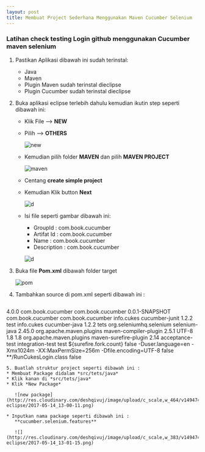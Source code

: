 ```yaml
---
layout: post
title: Membuat Project Sederhana Menggunakan Maven Cucumber Selenium
---
```



### Latihan check testing Login github menggunakan Cucumber maven selenium

1. Pastikan Aplikasi dibawah ini sudah terinstal:

    * Java
    * Maven
    * Plugin Maven sudah terinstal dieclipse
    * Plugin Cucumber sudah terinstal dieclipse
2. Buka aplikasi eclipse terlebih dahulu kemudian ikutin step seperti dibawah ini:

      * Klik File --> **NEW**
      * Pilih --> **OTHERS**
      
        ![new](http://res.cloudinary.com/deshqivuj/image/upload/c_scale,w_282/v1494740343/maven-eclipse/2017-05-14_12-02-35.png)
      
      * Kemudian pilih folder **MAVEN** dan pilih **MAVEN PROJECT**
      
        ![maven](http://res.cloudinary.com/deshqivuj/image/upload/c_scale,w_357/v1494740347/maven-eclipse/2017-05-14_12-03-32.png)
       
      * Centang **create simple project** 
      * Kemudian Klik button **Next**
      
        ![d](http://res.cloudinary.com/deshqivuj/image/upload/c_scale,w_383/v1494740343/maven-eclipse/2017-05-14_12-04-15.png)
      
      * Isi file seperti gambar dibawah ini:
         * GroupId : com.book.cucumber
         * Artifat Id : com.book.cucumber
         * Name : com.book.cucumber
         * Description : com.book.cucumber
         
        ![d](http://res.cloudinary.com/deshqivuj/image/upload/c_scale,w_316/v1494740343/maven-eclipse/2017-05-14_12-05-53.png)
        
3. Buka file **Pom.xml** dibawah folder target

    ![pom](http://res.cloudinary.com/deshqivuj/image/upload/c_scale,w_207/v1494740342/maven-eclipse/2017-05-14_12-35-16.png)
    
4. Tambahkan source di pom.xml seperti dibawah ini : 

   ```xml
   
  <project xmlns="http://maven.apache.org/POM/4.0.0" xmlns:xsi="http://www.w3.org/2001/XMLSchema-instance" xsi:schemaLocation="http://maven.apache.org/POM/4.0.0 http://maven.apache.org/xsd/maven-4.0.0.xsd">
  <modelVersion>4.0.0</modelVersion>
  <groupId>com.book.cucumber</groupId>
  <artifactId>com.book.cucumber</artifactId>
  <version>0.0.1-SNAPSHOT</version>
  <name>com.book.cucumber</name>
  <description>com.book.cucumber</description>
  <dependencies>
  	<dependency>
  		<groupId>info.cukes</groupId>
  		<artifactId>cucumber-junit</artifactId>
  		<version>1.2.2</version>
  		<scope>test</scope>
  	</dependency>
  	<dependency>
  		<groupId>info.cukes</groupId>
  		<artifactId>cucumber-java</artifactId>
  		<version>1.2.2</version>
  		<scope>tets</scope>
  	</dependency>
  	<dependency>
  		<groupId>org.seleniumhq.selenium</groupId>
  		<artifactId>selenium-java</artifactId>
  		<version>2.45.0</version>
  	</dependency>
  </dependencies>
  	<build>
  	<plugins>
  		<plugin>
               <groupId>org.apache.maven.plugins</groupId>
                <artifactId>maven-compiler-plugin</artifactId>
                <version>2.5.1</version>
                <configuration>
                    <encoding>UTF-8</encoding>
                    <source>1.8</source>
                    <target>1.8</target>
                </configuration>
            </plugin>
  		<plugin>
  			<groupId>org.apache.maven.plugins</groupId>
  			<artifactId>maven-surefire-plugin</artifactId>
  			<version>2.14</version>
                <executions>
                    <execution>
                        <id>acceptance-test</id>
                        <phase>integration-test</phase>
                        <goals>
                            <goal>test</goal>
                        </goals>
                        <configuration>
                            <forkCount>${surefire.fork.count}</forkCount>
                            <reuseForks>false</reuseForks>
                            <argLine>-Duser.language=en</argLine>
                            <argLine>-Xmx1024m</argLine>
                            <argLine>-XX:MaxPermSize=256m</argLine>
                            <argLine>-Dfile.encoding=UTF-8</argLine>
                            <useFile>false</useFile>
                            <includes>
                                <include>**/RunCukesLogin.class</include>
                                <!--<include>**/*AT.class</include>-->
                            </includes>
                            <testFailureIgnore>false</testFailureIgnore>
                        </configuration>
                    </execution>
                </executions>
  		</plugin>
  	</plugins>
  </build>
</project>

   ```
5. Buatlah struktur project seperti dibawah ini :
   * Membuat Package didalam *src/tets/java*
   * Klik kanan di *src/tets/java*
   * Klik *New Package* 
   
      ![new package](http://res.cloudinary.com/deshqivuj/image/upload/c_scale,w_464/v1494741762/maven-eclipse/2017-05-14_13-00-11.png)
      
   * Inputkan nama package seperti dibawah ini :
      **cucumber.selenium.features**
      
      ![](http://res.cloudinary.com/deshqivuj/image/upload/c_scale,w_383/v1494741766/maven-eclipse/2017-05-14_13-01-15.png)
